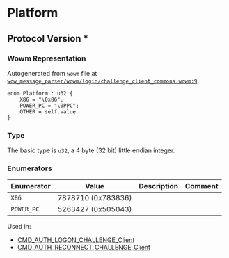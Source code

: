 # Platform

## Protocol Version *

### Wowm Representation

Autogenerated from `wowm` file at [`wow_message_parser/wowm/login/challenge_client_commons.wowm:9`](https://github.com/gtker/wow_messages/tree/main/wow_message_parser/wowm/login/challenge_client_commons.wowm#L9).

```rust,ignore
enum Platform : u32 {
    X86 = "\0x86";
    POWER_PC = "\0PPC";
    OTHER = self.value
}
```
### Type
The basic type is `u32`, a 4 byte (32 bit) little endian integer.
### Enumerators
| Enumerator | Value  | Description | Comment |
| --------- | -------- | ----------- | ------- |
| `X86` | 7878710 (0x783836) |  |  |
| `POWER_PC` | 5263427 (0x505043) |  |  |

Used in:
* [CMD_AUTH_LOGON_CHALLENGE_Client](cmd_auth_logon_challenge_client.md)
* [CMD_AUTH_RECONNECT_CHALLENGE_Client](cmd_auth_reconnect_challenge_client.md)

